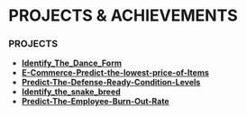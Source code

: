 # PROJECTS & ACHIEVEMENTS

 ### PROJECTS 
 - **[Identify_The_Dance_Form](https://github.com/Itspravin08/Identify-The-Dance-Form/blob/main/Dance_From%20(2).ipynb#Identify_The_Dance_Form)**
 - **[E-Commerce-Predict-the-lowest-price-of-Items](https://github.com/Itspravin08/E-Commerce-Predict-the-lowest-price-of-Items#E-Commerce-Predict-the-lowest-price-of-Items)**
 - **[Predict-The-Defense-Ready-Condition-Levels](https://github.com/Itspravin08/Predict-The-Defense-Ready-Condition-Levels/blob/main/Defense_Ready_Condition_Levels_Prediction.ipynb#Predict-The-Defense-Ready-Condition-Levels)**
 - **[Identify_the_snake_breed ](https://github.com/Itspravin08/Identify-the-snake-breed-/blob/main/Identify_the_snake_breed.ipynb#Identify_the_snake_breed)**
 - **[Predict-The-Employee-Burn-Out-Rate](https://github.com/Itspravin08/Predict-The-Employee-Burn-Out-Rate/blob/main/Employee_Burn_Rate_Prediction.ipynb#Predict-The-Employee-Burn-Out-Rate)**
